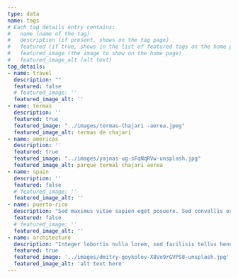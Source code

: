 ```yaml
---
type: data
name: tags
# Each tag_details entry contains:
#   name (name of the tag)
#   description (if present, shows on the tag page)
#   featured (if true, shows in the list of featured tags on the home page)
#   featured_image (the image to show on the home page)
#   featured_image_alt (alt text)
tag_details:
- name: travel
  description: ""
  featured: false
  # featured_image: ''
  featured_image_alt: ''
- name: termas
  description: ''
  featured: true
  featured_image: "../images/termas-Chajari -aerea.jpeg"
  featured_image_alt: termas de chajarí
- name: americas
  description: ''
  featured: true
  featured_image: "../images/yajnas-ug-sFqNqRVw-unsplash.jpg"
  featured_image_alt: parque termal chajari aerea
- name: spain
  description: ''
  featured: false
  # featured_image: ''
  featured_image_alt: ''
- name: puerto-rico
  description: "Sed maximus vitae sapien eget posuere. Sed convallis orci sit amet sapien ornare congue. Vivamus gravida, purus quis tincidunt ornare, augue odio pretium enim, at semper massa nisi ut massa. Fusce porttitor consequat nisi, vitae feugiat nisi tempus non. Nunc laoreet felis porta turpis iaculis vulputate."
  featured: false
  # featured_image: ''
  featured_image_alt: ''
- name: architecture
  description: "Integer lobortis nulla lorem, sed facilisis tellus hendrerit efficitur. Suspendisse dictum libero sed ligula malesuada tempus. Donec urna velit, pulvinar ac porttitor non, ultrices id nisi."
  featured: true
  featured_image: '../images/dmitry-goykolov-X8Vo9rGVPS8-unsplash.jpg'
  featured_image_alt: 'alt text here'
---
```

